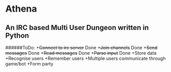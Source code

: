Athena
======
An IRC based Multi User Dungeon written in Python
-------------------------------------------------

######ToDo:
+~~Connect to irc server~~ Done
+~~Join channels~~ Done
+~~Send messages~~ Done
+~~Read messages~~ Done
+~~Parse input~~ Done
+Store data
+Recognise users
+Remember users
+Multiple users communicate through game/bot
+Form party
